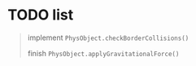 # TODO list
>implement `PhysObject.checkBorderCollisions()`
>
>finish `PhysObject.applyGravitationalForce()`
